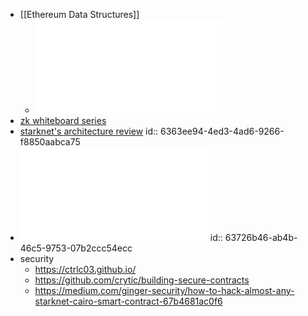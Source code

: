 - [[Ethereum Data Structures]]
	- ![2108.05513.pdf](../assets/2108.05513_1666884624900_0.pdf)
- [zk whiteboard series](https://www.youtube.com/watch?v=h-94UhJLeck&list=PLj80z0cJm8QErn3akRcqvxUsyXWC81OGq&index=1)
- [starknet's architecture review](https://david-barreto.com/starknets-architecture-review/)
  id:: 6363ee94-4ed3-4ad6-9266-f8850aabca75
- ![ChainSecurity_MakerDAO_StarkNet-DAI-Bridge_audit.pdf](../assets/ChainSecurity_MakerDAO_StarkNet-DAI-Bridge_audit_1668442955230_0.pdf)
  id:: 63726b46-ab4b-46c5-9753-07b2ccc54ecc
- security
	- https://ctrlc03.github.io/
	- https://github.com/crytic/building-secure-contracts
	- https://medium.com/ginger-security/how-to-hack-almost-any-starknet-cairo-smart-contract-67b4681ac0f6